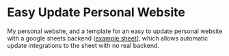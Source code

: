 # Easy Update Personal Website

My personal website, and a template for an easy to update personal website with a google sheets backend ([example sheet](https://docs.google.com/spreadsheets/d/1-kuBElw1Lx2sjz5uVO7_DlYCmJMAGvkdTw8VMC6Z8Ao/edit?usp=sharing)], which allows automatic update integrations to the sheet with no real backend.
